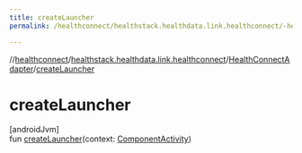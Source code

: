 ```yaml
---
title: createLauncher
permalink: /healthconnect/healthstack.healthdata.link.healthconnect/-health-connect-adapter/create-launcher.html

---
```

//[healthconnect](../../../index.html)/[healthstack.healthdata.link.healthconnect](../index.html)/[HealthConnectAdapter](index.html)/[createLauncher](create-launcher.html)



# createLauncher



[androidJvm]\
fun [createLauncher](create-launcher.html)(context: [ComponentActivity](https://developer.android.com/reference/kotlin/androidx/activity/ComponentActivity.html))




